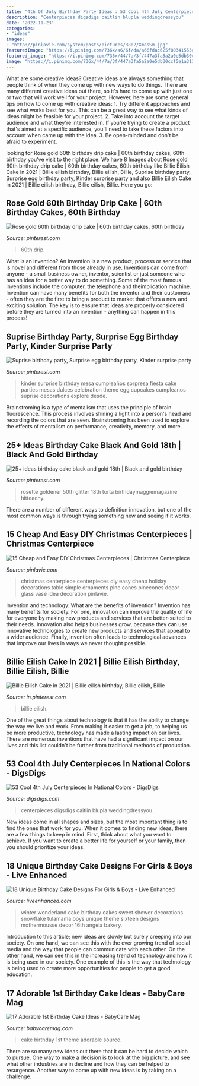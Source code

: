 ```yaml
---
title: "4th Of July Birthday Party Ideas : 53 Cool 4th July Centerpieces In National Colors"
description: "Centerpieces digsdigs caitlin blupla weddingdressyou"
date: "2022-11-23"
categories:
- "ideas"
images:
- "http://pinlavie.com/system/posts/pictures/3802/XmasSm.jpg"
featuredImage: "https://i.pinimg.com/736x/a6/6f/da/a66fdac625f80341553c75e85d4b1d70.jpg"
featured_image: "https://i.pinimg.com/736x/44/7a/3f/447a3fa5a2a0e5db30ccf5e1a3117787--kinder-party-kinder-surprise-party.jpg"
image: "https://i.pinimg.com/736x/44/7a/3f/447a3fa5a2a0e5db30ccf5e1a3117787--kinder-party-kinder-surprise-party.jpg"
---
```



What are some creative ideas?
Creative ideas are always something that people think of when they come up with new ways to do things. There are many different creative ideas out there, so it's hard to come up with just one or two that will work well for your project. However, here are some general tips on how to come up with creative ideas: 1. Try different approaches and see what works best for you. This can be a great way to see what kinds of ideas might be feasible for your project. 2. Take into account the target audience and what they're interested in. If you're trying to create a product that's aimed at a specific audience, you'll need to take these factors into account when came up with the idea. 3. Be open-minded and don't be afraid to experiment.

	

		
looking for Rose gold 60th birthday drip cake | 60th birthday cakes, 60th birthday you've visit to the right place. We have 8 Images about Rose gold 60th birthday drip cake | 60th birthday cakes, 60th birthday like Billie Eilish Cake in 2021 | Billie eilish birthday, Billie eilish, Billie, Suprise birthday party, Surprise egg birthday party, Kinder surprise party and also Billie Eilish Cake in 2021 | Billie eilish birthday, Billie eilish, Billie. Here you go:
		
    
## Rose Gold 60th Birthday Drip Cake | 60th Birthday Cakes, 60th Birthday

<img loading=lazy src="https://i.pinimg.com/736x/18/63/c8/1863c88cdd59b78a54db8c36467013e1.jpg" onerror="this.onerror=null;this.src='https://tse4.mm.bing.net/th?id=OIP.Gzv-qGf9PKTYOzwnBg9zowHaMX&amp;pid=15.1';" alt="Rose gold 60th birthday drip cake | 60th birthday cakes, 60th birthday">

_Source: pinterest.com_

>60th drip. 

	

What is an invention?
An invention is a new product, process or service that is novel and different from those already in use. Inventions can come from anyone - a small business owner, inventor, scientist or just someone who has an idea for a better way to do something. Some of the most famous inventions include the computer, the telephone and theimplication machine. 
Invention can have many benefits for both the inventor and their customers - often they are the first to bring a product to market that offers a new and exciting solution. The key is to ensure that ideas are properly considered before they are turned into an invention - anything can happen in this process!

    
## Suprise Birthday Party, Surprise Egg Birthday Party, Kinder Surprise Party

<img loading=lazy src="https://i.pinimg.com/736x/44/7a/3f/447a3fa5a2a0e5db30ccf5e1a3117787--kinder-party-kinder-surprise-party.jpg" onerror="this.onerror=null;this.src='https://tse1.mm.bing.net/th?id=OIP.im9Sxool5CplGQrMn0mWGgHaLF&amp;pid=15.1';" alt="Suprise birthday party, Surprise egg birthday party, Kinder surprise party">

_Source: pinterest.com_

>kinder surprise birthday mesa cumpleaños sorpresa fiesta cake parties mesas dulces celebration theme egg cupcakes cumpleanos suprise decorations explore desde. 

	

Brainstroming is a type of mentalism that uses the principle of brain fluorescence. This process involves shining a light into a person's head and recording the colors that are seen. Brainstroming has been used to explore the effects of mentalism on performance, creativity, memory, and more.

    
## 25+ Ideas Birthday Cake Black And Gold 18th | Black And Gold Birthday

<img loading=lazy src="https://i.pinimg.com/736x/0a/96/c0/0a96c0de323e6bef472a6536b5beb95e.jpg" onerror="this.onerror=null;this.src='https://tse4.mm.bing.net/th?id=OIP.jyTGaFP7AGqsXVjtEK4AlgAAAA&amp;pid=15.1';" alt="25+ ideas birthday cake black and gold 18th | Black and gold birthday">

_Source: pinterest.com_

>rosette goldener 50th glitter 18th torta birthdaymaggiemagazine hitteachy. 

	

There are a number of different ways to definition innovation, but one of the most common ways is through trying something new and seeing if it works.

    
## 15 Cheap And Easy DIY Christmas Centerpieces | Christmas Centerpiece

<img loading=lazy src="http://pinlavie.com/system/posts/pictures/3802/XmasSm.jpg" onerror="this.onerror=null;this.src='https://tse2.mm.bing.net/th?id=OIP.Wu3BKhqy1jo6ihWzW2lohgHaNo&amp;pid=15.1';" alt="15 Cheap and Easy DIY Christmas Centerpieces | Christmas Centerpiece">

_Source: pinlavie.com_

>christmas centerpiece centerpieces diy easy cheap holiday decorations table simple ornaments pine cones pinecones decor glass vase idea decoration pinlavie. 

	

Invention and technology: What are the benefits of invention?
Invention has many benefits for society. For one, innovation can improve the quality of life for everyone by making new products and services that are better-suited to their needs. Innovation also helps businesses grow, because they can use innovative technologies to create new products and services that appeal to a wider audience. Finally, invention often leads to technological advances that improve our lives in ways we never thought possible.

    
## Billie Eilish Cake In 2021 | Billie Eilish Birthday, Billie Eilish, Billie

<img loading=lazy src="https://i.pinimg.com/736x/a6/6f/da/a66fdac625f80341553c75e85d4b1d70.jpg" onerror="this.onerror=null;this.src='https://tse1.mm.bing.net/th?id=OIP.IfXkzVQQKjWV4b7MtR261QHaJ3&amp;pid=15.1';" alt="Billie Eilish Cake in 2021 | Billie eilish birthday, Billie eilish, Billie">

_Source: in.pinterest.com_

>billie eilish. 

	

One of the great things about technology is that it has the ability to change the way we live and work. From making it easier to get a job, to helping us be more productive, technology has made a lasting impact on our lives. There are numerous inventions that have had a significant impact on our lives and this list couldn't be further from traditional methods of production.

    
## 53 Cool 4th July Centerpieces In National Colors - DigsDigs

<img loading=lazy src="https://www.digsdigs.com/photos/cool-4th-july-centerpieces-in-national-colors-36-554x984.jpg" onerror="this.onerror=null;this.src='https://tse1.mm.bing.net/th?id=OIP.uMwtgzTU1lyGt3YYVpaoZAHaNJ&amp;pid=15.1';" alt="53 Cool 4th July Centerpieces In National Colors - DigsDigs">

_Source: digsdigs.com_

>centerpieces digsdigs caitlin blupla weddingdressyou. 

	

New ideas come in all shapes and sizes, but the most important thing is to find the ones that work for you. When it comes to finding new ideas, there are a few things to keep in mind. First, think about what you want to achieve. If you want to create a better life for yourself or your family, then you should prioritize your ideas.

    
## 18 Unique Birthday Cake Designs For Girls &amp; Boys - Live Enhanced

<img loading=lazy src="http://www.liveenhanced.com/wp-content/uploads/2018/02/Winter-Wonderland-Cakes-1.jpg" onerror="this.onerror=null;this.src='https://tse2.mm.bing.net/th?id=OIP.iLw68BCfenpFTe84ge7B1QHaLY&amp;pid=15.1';" alt="18 Unique Birthday Cake Designs For Girls &amp; Boys - Live Enhanced">

_Source: liveenhanced.com_

>winter wonderland cake birthday cakes sweet shower decorations snowflake tulamama boys unique theme sixteen designs mothermousse decor 16th angela bakery. 

	

Introduction to this article; new ideas are slowly but surely creeping into our society. On one hand, we can see this with the ever growing trend of social media and the way that people can communicate with each other. On the other hand, we can see this in the increasing trend of technology and how it is being used in our society. One example of this is the way that technology is being used to create more opportunities for people to get a good education.

    
## 17 Adorable 1st Birthday Cake Ideas - BabyCare Mag

<img loading=lazy src="https://www.babycaremag.com/wp-content/uploads/2017/12/eee97023bc07a1430d91676c3b540a68.jpg" onerror="this.onerror=null;this.src='https://tse3.mm.bing.net/th?id=OIP.njFA4kU1x9OqZsmiC4BZPQHaLE&amp;pid=15.1';" alt="17 Adorable 1st Birthday Cake Ideas - BabyCare Mag">

_Source: babycaremag.com_

>cake birthday 1st theme adorable source. 

	

There are so many new ideas out there that it can be hard to decide which to pursue. One way to make a decision is to look at the big picture, and see what other industries are in decline and how they can be helped to resurgence. Another way to come up with new ideas is by taking on a challenge.

